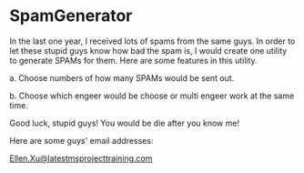 # SpamGenerator

In the last one year, I received lots of spams from the same guys. In order to let these stupid guys know how bad the spam is, I would create one utility to generate SPAMs for them. Here are some features in this utility.

a. Choose numbers of how many SPAMs would be sent out. 

b. Choose which engeer would be choose or multi engeer work at the same time.

Good luck, stupid guys! You would be die after you know me!


Here are some guys' email addresses:

Ellen.Xu@latestmsprojecttraining.com
